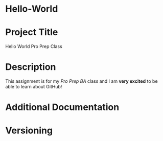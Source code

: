 # Hello-World
# Project Title
  Hello World Pro Prep Class
# Description
  This assignment is for my *Pro Prep BA* class and I am **very excited** to be able to learn about GitHub!
# Additional Documentation
# Versioning
